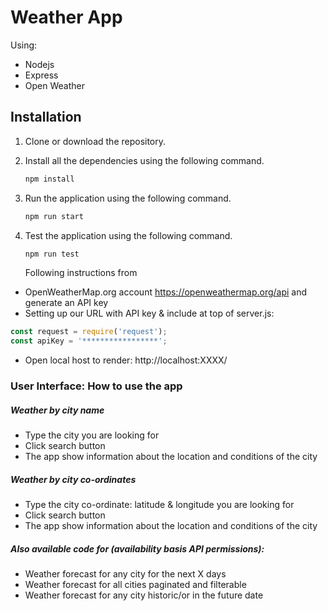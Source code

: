 #  Weather App 

Using:
* Nodejs 
* Express 
* Open Weather


## Installation
1. Clone or download the repository.
2. Install all the dependencies using the following command.
   ```bash
   npm install
   ```
3. Run the application using the following command.
   ```bash
   npm run start
   ```
4. Test the application using the following command.
   ```bash
   npm run test
   ```
   
   Following instructions from
* OpenWeatherMap.org account https://openweathermap.org/api and generate an API key
* Setting up our URL with API key & include at top of server.js:
```javascript
const request = require('request');
const apiKey = '*****************';
```
* Open local host to render: http://localhost:XXXX/

### User Interface: How to use the app

##### Weather by city name
- Type the city you are looking for
- Click search button
- The app show information about the location and conditions of the city


##### Weather by city co-ordinates

- Type the city co-ordinate: latitude & longitude you are looking for
- Click search button
- The app show information about the location and conditions of the city

##### Also available code for (availability basis API permissions):
- Weather forecast for any city for the next X days
- Weather forecast for all cities paginated and filterable
- Weather forecast for any city historic/or in the future date
